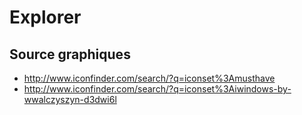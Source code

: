 # Explorer

## Source graphiques

* http://www.iconfinder.com/search/?q=iconset%3Amusthave
* http://www.iconfinder.com/search/?q=iconset%3Aiwindows-by-wwalczyszyn-d3dwi6l